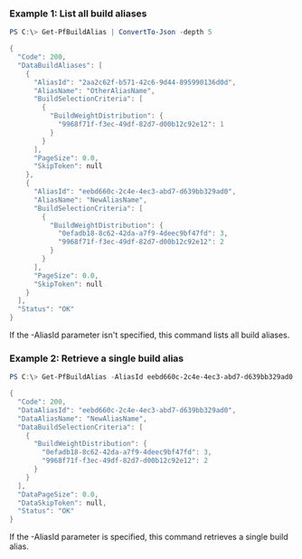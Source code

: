 ### Example 1: List all build aliases
```powershell
PS C:\> Get-PfBuildAlias | ConvertTo-Json -depth 5

{
  "Code": 200,
  "DataBuildAliases": [
    {
      "AliasId": "2aa2c62f-b571-42c6-9d44-895990136d0d",
      "AliasName": "OtherAliasName",
      "BuildSelectionCriteria": [
        {
          "BuildWeightDistribution": {
            "9968f71f-f3ec-49df-82d7-d00b12c92e12": 1
          }
        }
      ],
      "PageSize": 0.0,
      "SkipToken": null
    },
    {
      "AliasId": "eebd660c-2c4e-4ec3-abd7-d639bb329ad0",
      "AliasName": "NewAliasName",
      "BuildSelectionCriteria": [
        {
          "BuildWeightDistribution": {
            "0efadb18-8c62-42da-a7f9-4deec9bf47fd": 3,
            "9968f71f-f3ec-49df-82d7-d00b12c92e12": 2
          }
        }
      ],
      "PageSize": 0.0,
      "SkipToken": null
    }
  ],
  "Status": "OK"
}
```

If the -AliasId parameter isn't specified, this command lists all build aliases.

### Example 2: Retrieve a single build alias
```powershell
PS C:\> Get-PfBuildAlias -AliasId eebd660c-2c4e-4ec3-abd7-d639bb329ad0 | ConvertTo-Json -depth 5

{
  "Code": 200,
  "DataAliasId": "eebd660c-2c4e-4ec3-abd7-d639bb329ad0",
  "DataAliasName": "NewAliasName",
  "DataBuildSelectionCriteria": [
    {
      "BuildWeightDistribution": {
        "0efadb18-8c62-42da-a7f9-4deec9bf47fd": 3,
        "9968f71f-f3ec-49df-82d7-d00b12c92e12": 2
      }
    }
  ],
  "DataPageSize": 0.0,
  "DataSkipToken": null,
  "Status": "OK"
}
```

If the -AliasId parameter is specified, this command retrieves a single build alias.

